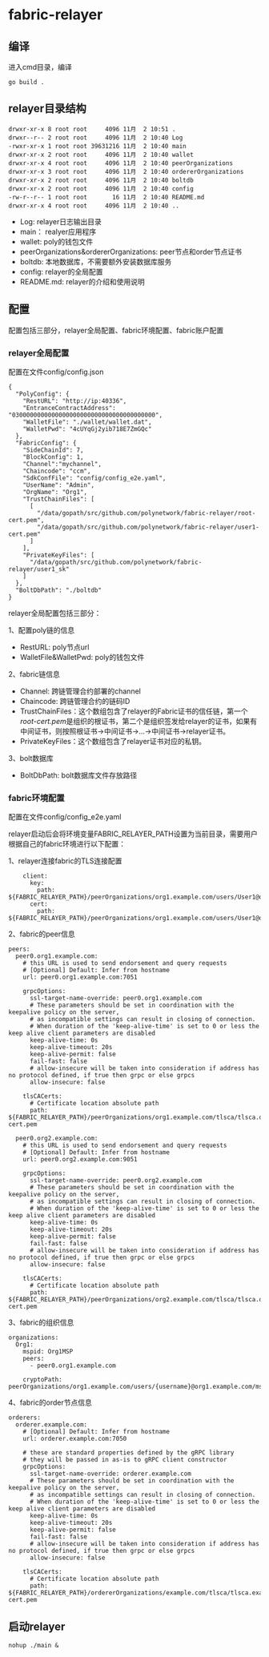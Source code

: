# fabric-relayer

## 编译

进入cmd目录，编译

```
go build .
```


## relayer目录结构
```
drwxr-xr-x 8 root root     4096 11月  2 10:51 .
drwxr--r-- 2 root root     4096 11月  2 10:40 Log
-rwxr-xr-x 1 root root 39631216 11月  2 10:40 main
drwxr-xr-x 2 root root     4096 11月  2 10:40 wallet
drwxr-xr-x 4 root root     4096 11月  2 10:40 peerOrganizations
drwxr-xr-x 3 root root     4096 11月  2 10:40 ordererOrganizations
drwxr-xr-x 2 root root     4096 11月  2 10:40 boltdb
drwxr-xr-x 2 root root     4096 11月  2 10:40 config
-rw-r--r-- 1 root root       16 11月  2 10:40 README.md
drwxr-xr-x 4 root root     4096 11月  2 10:40 ..
```

+ Log: relayer日志输出目录
+ main： realyer应用程序
+ wallet: poly的钱包文件
+ peerOrganizations&ordererOrganizations: peer节点和order节点证书
+ boltdb: 本地数据库，不需要额外安装数据库服务
+ config: relayer的全局配置
+ README.md: relayer的介绍和使用说明

## 配置

配置包括三部分，relayer全局配置、fabric环境配置、fabric账户配置

### relayer全局配置

配置在文件config/config.json

```
{
  "PolyConfig": {
    "RestURL": "http://ip:40336",
    "EntranceContractAddress": "0300000000000000000000000000000000000000",
    "WalletFile": "./wallet/wallet.dat",
    "WalletPwd": "4cUYqGj2yib718E7ZmGQc"
  },
  "FabricConfig": {
    "SideChainId": 7,
    "BlockConfig": 1,
    "Channel":"mychannel",
    "Chaincode": "ccm",
    "SdkConfFile": "config/config_e2e.yaml",
    "UserName": "Admin",
    "OrgName": "Org1",
    "TrustChainFiles": [
      [
        "/data/gopath/src/github.com/polynetwork/fabric-relayer/root-cert.pem",
        "/data/gopath/src/github.com/polynetwork/fabric-relayer/user1-cert.pem"
      ]
    ],
    "PrivateKeyFiles": [
      "/data/gopath/src/github.com/polynetwork/fabric-relayer/user1_sk"
    ]
  },
  "BoltDbPath": "./boltdb"
}
```

relayer全局配置包括三部分：

1、配置poly链的信息

+ RestURL: poly节点url
+ WalletFile&WalletPwd: poly的钱包文件

2、fabric链信息

+ Channel: 跨链管理合约部署的channel
+ Chaincode: 跨链管理合约的链码ID
+ TrustChainFiles：这个数组包含了relayer的Fabric证书的信任链，第一个*root-cert.pem*是组织的根证书，第二个是组织签发给relayer的证书，如果有中间证书，则按照根证书->中间证书->...->中间证书->relayer证书。
+ PrivateKeyFiles：这个数组包含了relayer证书对应的私钥。

3、bolt数据库
+ BoltDbPath: bolt数据库文件存放路径

### fabric环境配置

配置在文件config/config_e2e.yaml

relayer启动后会将环境变量FABRIC_RELAYER_PATH设置为当前目录，需要用户根据自己的fabric环境进行以下配置：

1、relayer连接fabric的TLS连接配置
```
    client:
      key:
        path: ${FABRIC_RELAYER_PATH}/peerOrganizations/org1.example.com/users/User1@org1.example.com/tls/client.key
      cert:
        path: ${FABRIC_RELAYER_PATH}/peerOrganizations/org1.example.com/users/User1@org1.example.com/tls/client.crt
```

2、fabric的peer信息

```
peers:
  peer0.org1.example.com:
    # this URL is used to send endorsement and query requests
    # [Optional] Default: Infer from hostname
    url: peer0.org1.example.com:7051

    grpcOptions:
      ssl-target-name-override: peer0.org1.example.com
      # These parameters should be set in coordination with the keepalive policy on the server,
      # as incompatible settings can result in closing of connection.
      # When duration of the 'keep-alive-time' is set to 0 or less the keep alive client parameters are disabled
      keep-alive-time: 0s
      keep-alive-timeout: 20s
      keep-alive-permit: false
      fail-fast: false
      # allow-insecure will be taken into consideration if address has no protocol defined, if true then grpc or else grpcs
      allow-insecure: false

    tlsCACerts:
      # Certificate location absolute path
      path: ${FABRIC_RELAYER_PATH}/peerOrganizations/org1.example.com/tlsca/tlsca.org1.example.com-cert.pem

  peer0.org2.example.com:
    # this URL is used to send endorsement and query requests
    # [Optional] Default: Infer from hostname
    url: peer0.org2.example.com:9051

    grpcOptions:
      ssl-target-name-override: peer0.org2.example.com
      # These parameters should be set in coordination with the keepalive policy on the server,
      # as incompatible settings can result in closing of connection.
      # When duration of the 'keep-alive-time' is set to 0 or less the keep alive client parameters are disabled
      keep-alive-time: 0s
      keep-alive-timeout: 20s
      keep-alive-permit: false
      fail-fast: false
      # allow-insecure will be taken into consideration if address has no protocol defined, if true then grpc or else grpcs
      allow-insecure: false

    tlsCACerts:
      # Certificate location absolute path
      path: ${FABRIC_RELAYER_PATH}/peerOrganizations/org2.example.com/tlsca/tlsca.org2.example.com-cert.pem
```

3、fabric的组织信息

```
organizations:
  Org1:
    mspid: Org1MSP
    peers:
      - peer0.org1.example.com

    cryptoPath:  peerOrganizations/org1.example.com/users/{username}@org1.example.com/msp

```

4、fabric的order节点信息
```
orderers:
  orderer.example.com:
    # [Optional] Default: Infer from hostname
    url: orderer.example.com:7050

    # these are standard properties defined by the gRPC library
    # they will be passed in as-is to gRPC client constructor
    grpcOptions:
      ssl-target-name-override: orderer.example.com
      # These parameters should be set in coordination with the keepalive policy on the server,
      # as incompatible settings can result in closing of connection.
      # When duration of the 'keep-alive-time' is set to 0 or less the keep alive client parameters are disabled
      keep-alive-time: 0s
      keep-alive-timeout: 20s
      keep-alive-permit: false
      fail-fast: false
      # allow-insecure will be taken into consideration if address has no protocol defined, if true then grpc or else grpcs
      allow-insecure: false

    tlsCACerts:
      # Certificate location absolute path
      path: ${FABRIC_RELAYER_PATH}/ordererOrganizations/example.com/tlsca/tlsca.example.com-cert.pem
```


## 启动relayer

```
nohup ./main &
```